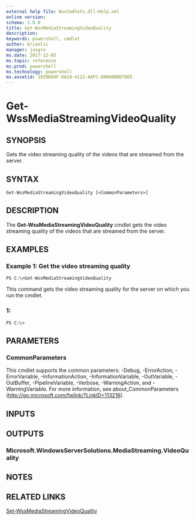 ```yaml
---
external help file: WssCmdlets.dll-Help.xml
online version: 
schema: 2.0.0
title: Get-WssMediaStreamingVideoQuality
description: 
keywords: powershell, cmdlet
author: brianlic
manager: jasgro
ms.date: 2017-12-05
ms.topic: reference
ms.prod: powershell
ms.technology: powershell
ms.assetid: 1939D04F-DA24-4122-AAFC-0A060B8B76D5
---
```


# Get-WssMediaStreamingVideoQuality

## SYNOPSIS
Gets the video streaming quality of the videos that are streamed from the server.

## SYNTAX

```
Get-WssMediaStreamingVideoQuality [<CommonParameters>]
```

## DESCRIPTION
The **Get-WssMediaStreamingVideoQuality** cmdlet gets the video streaming quality of the videos that are streamed from the server.

## EXAMPLES

### Example 1: Get the video streaming quality
```
PS C:\>Get-WssMediaStreamingVideoQuality
```

This command gets the video streaming quality for the server on which you run the cmdlet.

### 1:
```
PS C:\>
```

## PARAMETERS

### CommonParameters
This cmdlet supports the common parameters: -Debug, -ErrorAction, -ErrorVariable, -InformationAction, -InformationVariable, -OutVariable, -OutBuffer, -PipelineVariable, -Verbose, -WarningAction, and -WarningVariable. For more information, see about_CommonParameters (http://go.microsoft.com/fwlink/?LinkID=113216).

## INPUTS

## OUTPUTS

### Microsoft.WindowsServerSolutions.MediaStreaming.VideoQuality

## NOTES

## RELATED LINKS

[Set-WssMediaStreamingVideoQuality](./Set-WssMediaStreamingVideoQuality.md)

